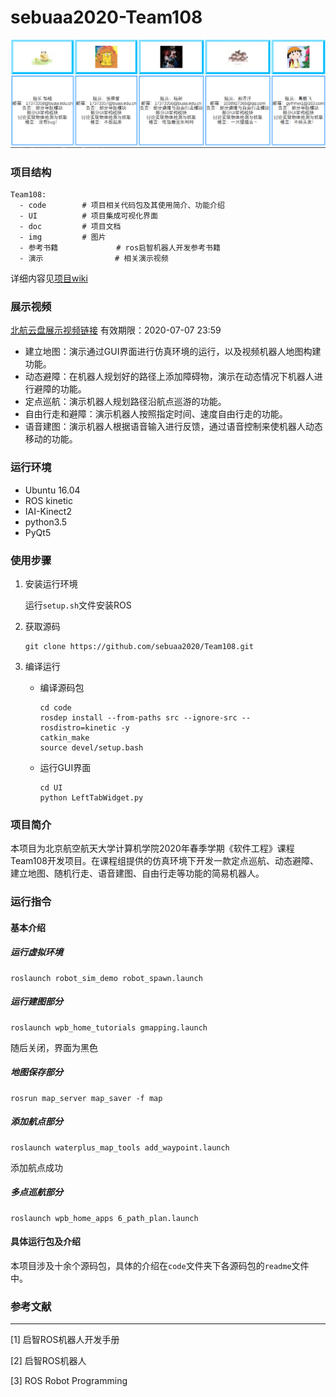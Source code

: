 # sebuaa2020-Team108

![image-20200608161219878](img/readme_img.png)

### 项目结构

```
Team108:
  - code 		# 项目相关代码包及其使用简介、功能介绍
  - UI 			# 项目集成可视化界面
  - doc 		# 项目文档
  - img			# 图片
  - 参考书籍			 # ros启智机器人开发参考书籍
  - 演示 				  # 相关演示视频
```

详细内容见[项目wiki](https://github.com/sebuaa2020/Team108/wiki/)

### 展示视频

[北航云盘展示视频链接](https://bhpan.buaa.edu.cn:443/link/1E63B997905FBF42A983C4A7570A9D80) 有效期限：2020-07-07 23:59

- 建立地图：演示通过GUI界面进行仿真环境的运行，以及视频机器人地图构建功能。
- 动态避障：在机器人规划好的路径上添加障碍物，演示在动态情况下机器人进行避障的功能。
- 定点巡航：演示机器人规划路径沿航点巡游的功能。
- 自由行走和避障：演示机器人按照指定时间、速度自由行走的功能。
- 语音建图：演示机器人根据语音输入进行反馈，通过语音控制来使机器人动态移动的功能。

### 运行环境

- Ubuntu 16.04
- ROS kinetic
- IAI-Kinect2
- python3.5
- PyQt5

### 使用步骤

1. 安装运行环境

   运行`setup.sh`文件安装ROS

2. 获取源码

   ```
   git clone https://github.com/sebuaa2020/Team108.git
   ```

3. 编译运行

   - 编译源码包

     ```
     cd code
     rosdep install --from-paths src --ignore-src --rosdistro=kinetic -y
     catkin_make
     source devel/setup.bash
     ```

   - 运行GUI界面

     ```
     cd UI
     python LeftTabWidget.py
     ```

### 项目简介

本项目为北京航空航天大学计算机学院2020年春季学期《软件工程》课程Team108开发项目。在课程组提供的仿真环境下开发一款定点巡航、动态避障、建立地图、随机行走、语音建图、自由行走等功能的简易机器人。

### 运行指令

#### 基本介绍

##### 运行虚拟环境

```
roslaunch robot_sim_demo robot_spawn.launch
```

##### 运行建图部分

```
roslaunch wpb_home_tutorials gmapping.launch
```

随后关闭，界面为黑色

##### 地图保存部分

```
rosrun map_server map_saver -f map
```

##### 添加航点部分

```
roslaunch waterplus_map_tools add_waypoint.launch
```

添加航点成功

##### 多点巡航部分

```
roslaunch wpb_home_apps 6_path_plan.launch
```

#### 具体运行包及介绍

本项目涉及十余个源码包，具体的介绍在`code`文件夹下各源码包的`readme`文件中。

### 参考文献

------

[1] 启智ROS机器人开发手册

[2] 启智ROS机器人

[3] ROS Robot Programming